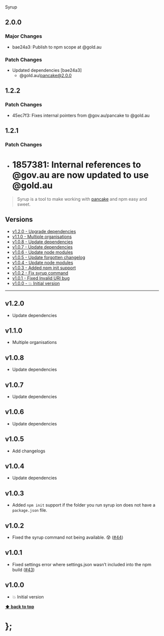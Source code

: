 Syrup

## 2.0.0

### Major Changes

- bae24a3: Publish to npm scope at @gold.au

### Patch Changes

- Updated dependencies [bae24a3]
  - @gold.au/pancake@2.0.0

## 1.2.2

### Patch Changes

- 45ec7f3: Fixes internal pointers from @gov.au/pancake to @gold.au

## 1.2.1

### Patch Changes

- # 1857381: Internal references to @gov.au are now updated to use @gold.au

> Syrup is a tool to make working with [pancake](https://github.com/designsystemau/pancake) and npm easy and sweet.

## Versions

- [v1.2.0 - Upgrade dependencies](v120)
- [v1.1.0 - Multiple organisations](v110)
- [v1.0.8 - Update dependencies](v108)
- [v1.0.7 - Update dependencies](v107)
- [v1.0.6 - Update node modules](v106)
- [v1.0.5 - Update forgotten changelog](v105)
- [v1.0.4 - Update node modules](v104)
- [v1.0.3 - Added npm init support](v103)
- [v1.0.2 - Fix syrup command](v102)
- [v1.0.1 - Fixed Invalid URI bug](v101)
- [v1.0.0 - 💥 Initial version](v100)

---

## v1.2.0

- Update dependencies

## v1.1.0

- Multiple organisations

## v1.0.8

- Update dependencies

## v1.0.7

- Update dependencies

## v1.0.6

- Update dependencies

## v1.0.5

- Add changelogs

## v1.0.4

- Update dependencies

## v1.0.3

- Added `npm init` support if the folder you run syrup ion does not have a `package.json` file.

## v1.0.2

- Fixed the syrup command not being available. 😰 ([#44](https://github.com/designsystemau/pancake/issues/44))

## v1.0.1

- Fixed settings error where settings.json wasn’t included into the npm build ([#43](https://github.com/designsystemau/pancake/issues/43))

## v1.0.0

- 💥 Initial version

**[⬆ back to top](#contents)**

# };
